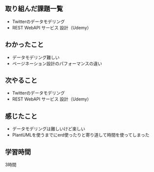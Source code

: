 ## 取り組んだ課題一覧
- Twitterのデータモデリング
- REST WebAPI サービス 設計（Udemy）

## わかったこと
- データモデリング難しい
- ページネーション設計のパフォーマンスの違い

## 次やること
- Twitterのデータモデリング
- REST WebAPI サービス 設計（Udemy）

## 感じたこと
- データモデリングは難しいけど楽しい
- PlantUMLを使うまでにerd使ったりと寄り道して時間を使ってしまった

## 学習時間
3時間